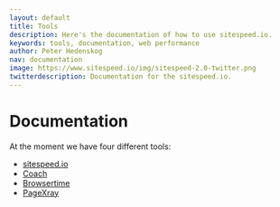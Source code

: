 ```yaml
---
layout: default
title: Tools
description: Here's the documentation of how to use sitespeed.io.
keywords: tools, documentation, web performance
author: Peter Hedenskog
nav: documentation
image: https://www.sitespeed.io/img/sitespeed-2.0-twitter.png
twitterdescription: Documentation for the sitespeed.io.
---
```

# Documentation

At the moment we have four different tools:

 * [sitespeed.io]({{site.baseurl}}/documentation/sitespeed.io/)
 * [Coach]({{site.baseurl}}/documentation/coach/)
 * [Browsertime]({{site.baseurl}}/documentation/browsertime/)
 * [PageXray]({{site.baseurl}}/documentation/pagexray/)

